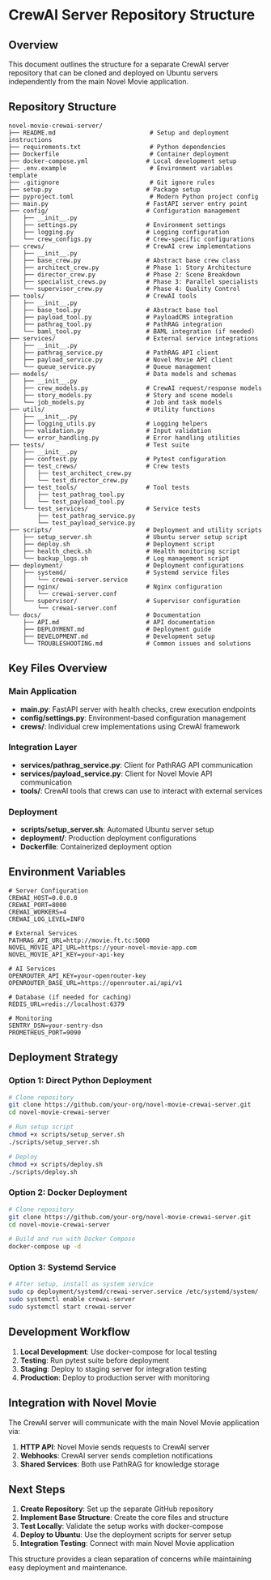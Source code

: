 # CrewAI Server Repository Structure

## Overview

This document outlines the structure for a separate CrewAI server repository that can be cloned and deployed on Ubuntu servers independently from the main Novel Movie application.

## Repository Structure

```
novel-movie-crewai-server/
├── README.md                          # Setup and deployment instructions
├── requirements.txt                   # Python dependencies
├── Dockerfile                         # Container deployment
├── docker-compose.yml                # Local development setup
├── .env.example                       # Environment variables template
├── .gitignore                         # Git ignore rules
├── setup.py                          # Package setup
├── pyproject.toml                     # Modern Python project config
├── main.py                           # FastAPI server entry point
├── config/                           # Configuration management
│   ├── __init__.py
│   ├── settings.py                   # Environment settings
│   ├── logging.py                    # Logging configuration
│   └── crew_configs.py               # Crew-specific configurations
├── crews/                            # CrewAI crew implementations
│   ├── __init__.py
│   ├── base_crew.py                  # Abstract base crew class
│   ├── architect_crew.py             # Phase 1: Story Architecture
│   ├── director_crew.py              # Phase 2: Scene Breakdown
│   ├── specialist_crews.py           # Phase 3: Parallel specialists
│   └── supervisor_crew.py            # Phase 4: Quality Control
├── tools/                            # CrewAI tools
│   ├── __init__.py
│   ├── base_tool.py                  # Abstract base tool
│   ├── payload_tool.py               # PayloadCMS integration
│   ├── pathrag_tool.py               # PathRAG integration
│   └── baml_tool.py                  # BAML integration (if needed)
├── services/                         # External service integrations
│   ├── __init__.py
│   ├── pathrag_service.py            # PathRAG API client
│   ├── payload_service.py            # Novel Movie API client
│   └── queue_service.py              # Queue management
├── models/                           # Data models and schemas
│   ├── __init__.py
│   ├── crew_models.py                # CrewAI request/response models
│   ├── story_models.py               # Story and scene models
│   └── job_models.py                 # Job and task models
├── utils/                            # Utility functions
│   ├── __init__.py
│   ├── logging_utils.py              # Logging helpers
│   ├── validation.py                 # Input validation
│   └── error_handling.py             # Error handling utilities
├── tests/                            # Test suite
│   ├── __init__.py
│   ├── conftest.py                   # Pytest configuration
│   ├── test_crews/                   # Crew tests
│   │   ├── test_architect_crew.py
│   │   └── test_director_crew.py
│   ├── test_tools/                   # Tool tests
│   │   ├── test_pathrag_tool.py
│   │   └── test_payload_tool.py
│   └── test_services/                # Service tests
│       ├── test_pathrag_service.py
│       └── test_payload_service.py
├── scripts/                          # Deployment and utility scripts
│   ├── setup_server.sh               # Ubuntu server setup script
│   ├── deploy.sh                     # Deployment script
│   ├── health_check.sh               # Health monitoring script
│   └── backup_logs.sh                # Log management script
├── deployment/                       # Deployment configurations
│   ├── systemd/                      # Systemd service files
│   │   └── crewai-server.service
│   ├── nginx/                        # Nginx configuration
│   │   └── crewai-server.conf
│   └── supervisor/                   # Supervisor configuration
│       └── crewai-server.conf
└── docs/                             # Documentation
    ├── API.md                        # API documentation
    ├── DEPLOYMENT.md                 # Deployment guide
    ├── DEVELOPMENT.md                # Development setup
    └── TROUBLESHOOTING.md            # Common issues and solutions
```

## Key Files Overview

### Main Application
- **main.py**: FastAPI server with health checks, crew execution endpoints
- **config/settings.py**: Environment-based configuration management
- **crews/**: Individual crew implementations using CrewAI framework

### Integration Layer
- **services/pathrag_service.py**: Client for PathRAG API communication
- **services/payload_service.py**: Client for Novel Movie API communication
- **tools/**: CrewAI tools that crews can use to interact with external services

### Deployment
- **scripts/setup_server.sh**: Automated Ubuntu server setup
- **deployment/**: Production deployment configurations
- **Dockerfile**: Containerized deployment option

## Environment Variables

```env
# Server Configuration
CREWAI_HOST=0.0.0.0
CREWAI_PORT=8000
CREWAI_WORKERS=4
CREWAI_LOG_LEVEL=INFO

# External Services
PATHRAG_API_URL=http://movie.ft.tc:5000
NOVEL_MOVIE_API_URL=https://your-novel-movie-app.com
NOVEL_MOVIE_API_KEY=your-api-key

# AI Services
OPENROUTER_API_KEY=your-openrouter-key
OPENROUTER_BASE_URL=https://openrouter.ai/api/v1

# Database (if needed for caching)
REDIS_URL=redis://localhost:6379

# Monitoring
SENTRY_DSN=your-sentry-dsn
PROMETHEUS_PORT=9090
```

## Deployment Strategy

### Option 1: Direct Python Deployment
```bash
# Clone repository
git clone https://github.com/your-org/novel-movie-crewai-server.git
cd novel-movie-crewai-server

# Run setup script
chmod +x scripts/setup_server.sh
./scripts/setup_server.sh

# Deploy
chmod +x scripts/deploy.sh
./scripts/deploy.sh
```

### Option 2: Docker Deployment
```bash
# Clone repository
git clone https://github.com/your-org/novel-movie-crewai-server.git
cd novel-movie-crewai-server

# Build and run with Docker Compose
docker-compose up -d
```

### Option 3: Systemd Service
```bash
# After setup, install as system service
sudo cp deployment/systemd/crewai-server.service /etc/systemd/system/
sudo systemctl enable crewai-server
sudo systemctl start crewai-server
```

## Development Workflow

1. **Local Development**: Use docker-compose for local testing
2. **Testing**: Run pytest suite before deployment
3. **Staging**: Deploy to staging server for integration testing
4. **Production**: Deploy to production server with monitoring

## Integration with Novel Movie

The CrewAI server will communicate with the main Novel Movie application via:

1. **HTTP API**: Novel Movie sends requests to CrewAI server
2. **Webhooks**: CrewAI server sends completion notifications
3. **Shared Services**: Both use PathRAG for knowledge storage

## Next Steps

1. **Create Repository**: Set up the separate GitHub repository
2. **Implement Base Structure**: Create the core files and structure
3. **Test Locally**: Validate the setup works with docker-compose
4. **Deploy to Ubuntu**: Use the deployment scripts for server setup
5. **Integration Testing**: Connect with main Novel Movie application

This structure provides a clean separation of concerns while maintaining easy deployment and maintenance.

